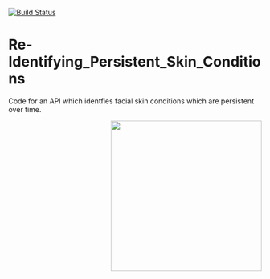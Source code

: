 [![Build Status](https://travis-ci.com/ileefmans/Re-Identifying_Persistent_Skin_Conditions.svg?token=uqQex7VxKszGWbK9PpaD&branch=master)](https://travis-ci.com/ileefmans/Re-Identifying_Persistent_Skin_Conditions)
# Re-Identifying_Persistent_Skin_Conditions

Code for an API which identfies facial skin conditions which are persistent over time.


[<img src="https://some-img-host.com/1234567/image.png" width=300 align=right>](https://www.youtube.com/watch?v=fg9VBqtjan4)
